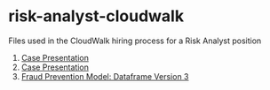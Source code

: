 # risk-analyst-cloudwalk
Files used in the CloudWalk hiring process for a Risk Analyst position

1. [Case Presentation](./Risk%20Analyst%20Case%20-%20CloudWalk%20-%20Matias%20Scherer.pdf)
2. [Case Presentation](./Risk%20Analyst%20Case%20-%20CloudWalk%20-%20Matias%20Scherer.pdf)
5. [Fraud Prevention Model: Dataframe Version 3](./FraudPreventionModel3.ipynb) 

